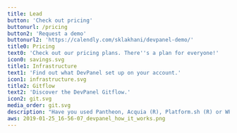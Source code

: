 ```yaml
---
title: Lead
button: 'Check out pricing'
buttonurl: /pricing
button2: 'Request a demo'
buttonurl2: 'https://calendly.com/sklakhani/devpanel-demo/'
title0: Pricing
text0: 'Check out our pricing plans. There''s a plan for everyone!'
icon0: savings.svg
title1: Infrastructure
text1: 'Find out what DevPanel set up on your account.'
icon1: infrastructure.svg
title2: Gitflow
text2: 'Discover the DevPanel Gitflow.'
icon2: git.svg
media_order: git.svg
description: "Have you used Pantheon, Acquia (R), Platform.sh (R) or WPengine (R) ? it's like that. \r\n\r\n<u>Instead of marking up Google or AWS hosting, we run on top of your own AWS account.</u> We simply charge you for the convenience that our control panel provides you. All the backend software is open source too... so if you stop paying us, your apps/sites don't go down. \r\n\r\n<u>As a \"B Corp,\" we focus on delivering value.</u> Our business model is very different than the other companies in this space. We don't have institutional investors. <u>YOU, our customers, are our investors</u>. So you get all the value of our work. We're not obligated to make loads of money for our investors. We're obligated to provide you value. We will continue to do this as long as we have your support. \r\n\r\nThis is DevPanel.\r\n"
aws: 2019-01-25_16-56-07_devpanel_how_it_works.png
---
```


